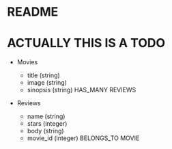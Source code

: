 # README

# ACTUALLY THIS IS A TODO

- Movies
    - title (string)
    - image (string)
    - sinopsis (string)
HAS_MANY REVIEWS

- Reviews 
    - name (string)
    - stars (integer)
    - body (string)
    - movie_id (integer)
BELONGS_TO MOVIE
